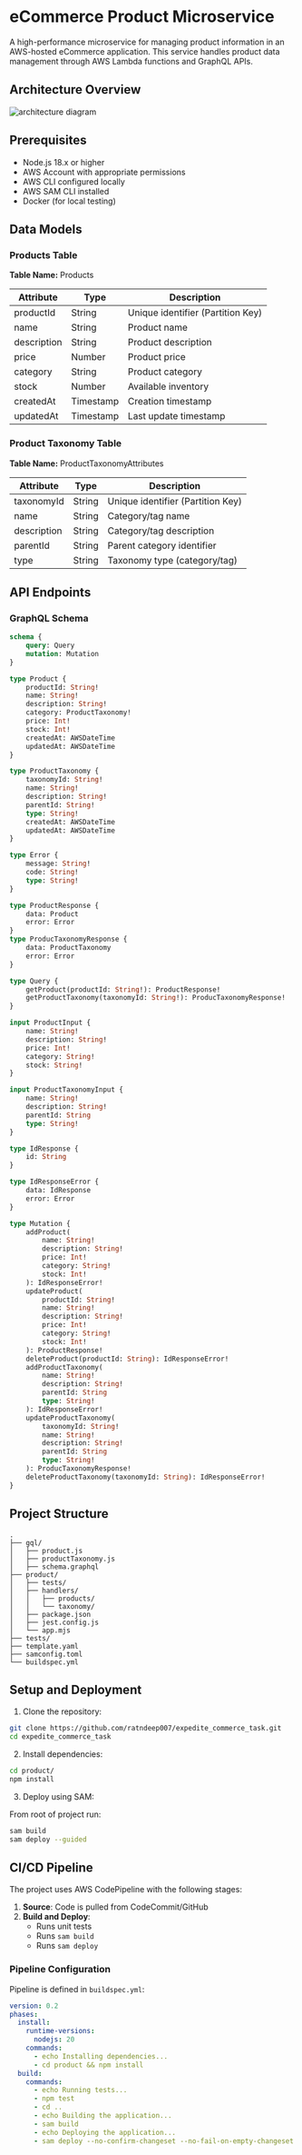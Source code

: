 # eCommerce Product Microservice

A high-performance microservice for managing product information in an AWS-hosted eCommerce application. This service handles product data management through AWS Lambda functions and GraphQL APIs.

## Architecture Overview

![architecture diagram](assets/expedite-diagram.png "Architecture Diagram")

## Prerequisites

- Node.js 18.x or higher
- AWS Account with appropriate permissions
- AWS CLI configured locally
- AWS SAM CLI installed
- Docker (for local testing)

## Data Models

### Products Table

**Table Name:** Products

| Attribute    | Type      | Description                    |
|-------------|-----------|--------------------------------|
| productId   | String    | Unique identifier (Partition Key) |
| name        | String    | Product name                   |
| description | String    | Product description            |
| price       | Number    | Product price                  |
| category    | String    | Product category               |
| stock       | Number    | Available inventory            |
| createdAt   | Timestamp | Creation timestamp             |
| updatedAt   | Timestamp | Last update timestamp          |

### Product Taxonomy Table

**Table Name:** ProductTaxonomyAttributes

| Attribute    | Type   | Description                     |
|-------------|--------|---------------------------------|
| taxonomyId  | String | Unique identifier (Partition Key)|
| name        | String | Category/tag name               |
| description | String | Category/tag description        |
| parentId    | String | Parent category identifier      |
| type        | String | Taxonomy type (category/tag)    |

## API Endpoints

### GraphQL Schema

```graphql
schema {
    query: Query
    mutation: Mutation
}

type Product {
    productId: String!
    name: String!
    description: String!
    category: ProductTaxonomy!
    price: Int!
    stock: Int!
    createdAt: AWSDateTime
    updatedAt: AWSDateTime
}

type ProductTaxonomy {
    taxonomyId: String!
    name: String!
    description: String!
    parentId: String!
    type: String!
    createdAt: AWSDateTime
    updatedAt: AWSDateTime
}

type Error {
    message: String!
    code: String!
    type: String!
}

type ProductResponse {
    data: Product
    error: Error
}
type ProducTaxonomyResponse {
    data: ProductTaxonomy
    error: Error
}

type Query {
    getProduct(productId: String!): ProductResponse!
    getProductTaxonomy(taxonomyId: String!): ProducTaxonomyResponse!
}

input ProductInput {
    name: String!
    description: String!
    price: Int!
    category: String!
    stock: String!
}

input ProductTaxonomyInput {
    name: String!
    description: String!
    parentId: String
    type: String!
}

type IdResponse {
    id: String
}

type IdResponseError {
    data: IdResponse
    error: Error
}

type Mutation {
    addProduct(
        name: String!
        description: String!
        price: Int!
        category: String!
        stock: Int!
    ): IdResponseError!
    updateProduct(
        productId: String!
        name: String!
        description: String!
        price: Int!
        category: String!
        stock: Int!
    ): ProductResponse!
    deleteProduct(productId: String): IdResponseError!
    addProductTaxonomy(
        name: String!
        description: String!
        parentId: String
        type: String!
    ): IdResponseError!
    updateProductTaxonomy(
        taxonomyId: String!
        name: String!
        description: String!
        parentId: String
        type: String!
    ): ProducTaxonomyResponse!
    deleteProductTaxonomy(taxonomyId: String): IdResponseError!
}
```

## Project Structure

```
.
├── gql/
│   ├── product.js
│   ├── productTaxonomy.js
│   ├── schema.graphql
├── product/
│   ├── tests/
│   ├── handlers/
│   │   ├── products/
│   │   └── taxonomy/
│   ├── package.json
│   ├── jest.config.js
│   └── app.mjs
├── tests/
├── template.yaml
├── samconfig.toml
└── buildspec.yml
```

## Setup and Deployment

1. Clone the repository:
```bash
git clone https://github.com/ratndeep007/expedite_commerce_task.git
cd expedite_commerce_task
```

2. Install dependencies:
```bash
cd product/
npm install
```

3. Deploy using SAM:

From root of project run:
```bash
sam build
sam deploy --guided
```

## CI/CD Pipeline

The project uses AWS CodePipeline with the following stages:

1. **Source**: Code is pulled from CodeCommit/GitHub
2. **Build and Deploy**:
   - Runs unit tests
   - Runs `sam build`
   - Runs `sam deploy`


### Pipeline Configuration

Pipeline is defined in `buildspec.yml`:

```yaml
version: 0.2
phases:
  install:
    runtime-versions:
      nodejs: 20
    commands:
      - echo Installing dependencies...
      - cd product && npm install
  build:
    commands:
      - echo Running tests...
      - npm test
      - cd ..
      - echo Building the application...
      - sam build
      - echo Deploying the application...
      - sam deploy --no-confirm-changeset --no-fail-on-empty-changeset
```
